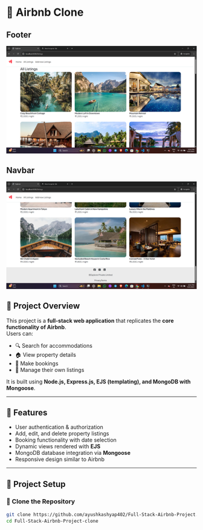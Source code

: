 # 🏡 Airbnb Clone  

## Footer
![Airbnb Clone Screenshot](https://github.com/ayushkashyap402/Full-Stack-Airbnb-Project/blob/main/public/images/project-screensort.png)
## Navbar
![Airbnb Clone Screenshot](https://github.com/ayushkashyap402/Full-Stack-Airbnb-Project/blob/main/public/images/project-screensort2.png)

## 📌 Project Overview  
This project is a **full-stack web application** that replicates the **core functionality of Airbnb**.  
Users can:  
- 🔍 Search for accommodations  
- 🏠 View property details  
- 📅 Make bookings  
- 👤 Manage their own listings  

It is built using **Node.js, Express.js, EJS (templating), and MongoDB with Mongoose**.  

---

## 🚀 Features  
- User authentication & authorization  
- Add, edit, and delete property listings  
- Booking functionality with date selection  
- Dynamic views rendered with **EJS**  
- MongoDB database integration via **Mongoose**  
- Responsive design similar to Airbnb  

---

## 📂 Project Setup  

### 🔗 Clone the Repository  
```bash
git clone https://github.com/ayushkashyap402/Full-Stack-Airbnb-Project.git
cd Full-Stack-Airbnb-Project-clone
